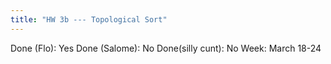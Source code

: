 ```yaml
---
title: "HW 3b --- Topological Sort"
---
```

Done (Flo): Yes
Done (Salome): No
Done(silly cunt): No
Week: March 18-24
